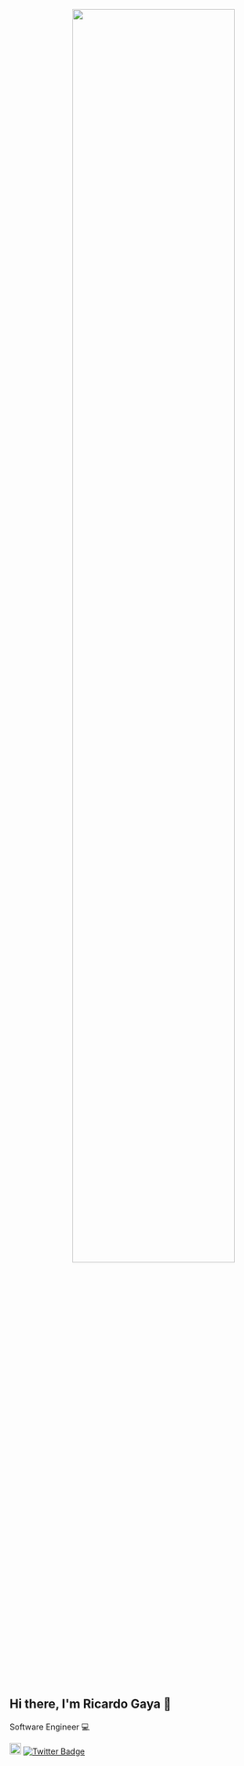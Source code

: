 <p align="center">
 <img 
      width="75%" 
      src="https://media.giphy.com/media/E4l3Bs0rGcBiM/giphy.gif" />
</p>


## Hi there, I'm Ricardo Gaya 👋
Software Engineer 💻

<a href="https://dev.to/rrgaya"><img src="https://img.shields.io/badge/DEV.TO-%230A0A0A.svg?&style=for-the-badge&logo=dev-dot-to&logoColor=white" height=20></a>
[![Twitter Badge](https://img.shields.io/twitter/follow/ricardorgaya?style=social)](https://twitter.com/ricardorgaya)

<!-- [![Linkedin Badge](https://img.shields.io/badge/-yuriscosta-blue?style=flat-square&logo=Linkedin&logoColor=white&link=https://www.linkedin.com/in/ricardorgaya)](https://www.linkedin.com/in/ricardorgaya) -->

<!-- - 🔭 I’m currently working on ... -->
<!-- - 🌱 I’m currently learning Golang -->
<!-- - 👯 I’m looking to collaborate on ... -->
<!-- - 🤔 I’m looking for help with ... -->
<!-- - 💬 Ask me about ... -->
<!-- - 📫 How to reach me: ... -->
<!-- - 😄 Pronouns: ... -->
<!-- - ⚡ Fun fact: ... -->
